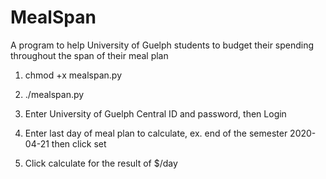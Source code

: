 # MealSpan
A program to help University of Guelph students to budget their spending throughout the span of their meal plan

1. chmod +x mealspan.py

2. ./mealspan.py

3. Enter University of Guelph Central ID and password, then Login

4. Enter last day of meal plan to calculate, ex. end of the semester 2020-04-21 then click set

5. Click calculate for the result of $/day
